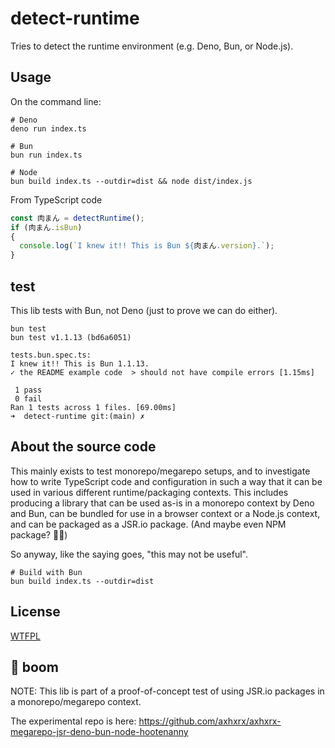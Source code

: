 # detect-runtime

Tries to detect the runtime environment (e.g. Deno, Bun, or Node.js).

## Usage

On the command line:

```text
# Deno
deno run index.ts

# Bun
bun run index.ts

# Node
bun build index.ts --outdir=dist && node dist/index.js
```

From TypeScript code

```ts
const 肉まん = detectRuntime();
if (肉まん.isBun)
{
  console.log(`I knew it!! This is Bun ${肉まん.version}.`);
}

```

## test

This lib tests with Bun, not Deno (just to prove we can do either).

```text
bun test
bun test v1.1.13 (bd6a6051)

tests.bun.spec.ts:
I knew it!! This is Bun 1.1.13.
✓ the README example code  > should not have compile errors [1.15ms]

 1 pass
 0 fail
Ran 1 tests across 1 files. [69.00ms]
➜  detect-runtime git:(main) ✗ 
```

## About the source code

This mainly exists to test monorepo/megarepo setups, and to investigate how to write TypeScript code and configuration in such a way that it can be used in various different runtime/packaging contexts. This includes producing a library that can be used as-is in a monorepo context by Deno and Bun, can be bundled for use in a browser context or a Node.js context, and can be packaged as a JSR.io package. (And maybe even NPM package? 🤷‍♀️)

So anyway, like the saying goes, "this may not be useful".

```text
# Build with Bun
bun build index.ts --outdir=dist
```

## License

[WTFPL](http://www.wtfpl.net/txt/copying/)

## 🧨 boom

NOTE: This lib is part of a proof-of-concept test of using JSR.io packages in a monorepo/megarepo context.

The experimental repo is here: <https://github.com/axhxrx/axhxrx-megarepo-jsr-deno-bun-node-hootenanny>
